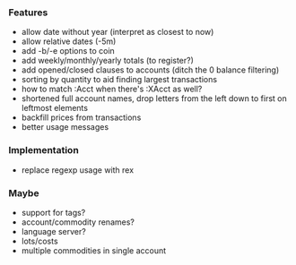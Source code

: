 ### Features

* allow date without year (interpret as closest to now)
* allow relative dates (-5m)
* add -b/-e options to coin
* add weekly/monthly/yearly totals (to register?)
* add opened/closed clauses to accounts (ditch the 0 balance filtering)
* sorting by quantity to aid finding largest transactions
* how to match :Acct when there's :XAcct as well?
* shortened full account names, drop letters from the left down to first on leftmost elements
* backfill prices from transactions
* better usage messages

### Implementation

* replace regexp usage with rex

### Maybe

* support for tags?
* account/commodity renames?
* language server?
* lots/costs
* multiple commodities in single account